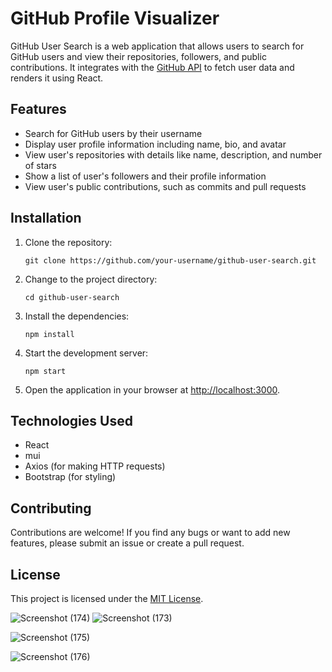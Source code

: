 
# GitHub Profile Visualizer

GitHub User Search is a web application that allows users to search for GitHub users and view their repositories, followers, and public contributions. It integrates with the [GitHub API](https://docs.github.com/en/rest) to fetch user data and renders it using React.

## Features

- Search for GitHub users by their username
- Display user profile information including name, bio, and avatar
- View user's repositories with details like name, description, and number of stars
- Show a list of user's followers and their profile information
- View user's public contributions, such as commits and pull requests

## Installation

1. Clone the repository:

   ```shell
   git clone https://github.com/your-username/github-user-search.git
   ```

2. Change to the project directory:

   ```shell
   cd github-user-search
   ```

3. Install the dependencies:

   ```shell
   npm install
   ```


5. Start the development server:

   ```shell
   npm start
   ```

6. Open the application in your browser at [http://localhost:3000](http://localhost:3000).

## Technologies Used

- React
- mui
- Axios (for making HTTP requests)
- Bootstrap (for styling)

## Contributing

Contributions are welcome! If you find any bugs or want to add new features, please submit an issue or create a pull request.

## License
 
This project is licensed under the [MIT License](LICENSE).  

![Screenshot (174)](https://github.com/Nee-Shar/GithubVisualizer/assets/99169026/e8b17b5a-1d66-4fed-a00e-e0af418ed8b2)
![Screenshot (173)](https://github.com/Nee-Shar/GithubVisualizer/assets/99169026/6df32fc9-0045-401d-a016-e4cf4be3e8fa)

![Screenshot (175)](https://github.com/Nee-Shar/GithubVisualizer/assets/99169026/e1bc5538-02d7-469c-aba8-26803fa06444)

![Screenshot (176)](https://github.com/Nee-Shar/GithubVisualizer/assets/99169026/b8d7c1a6-f959-46e4-b807-4b5cdcfb43eb)


